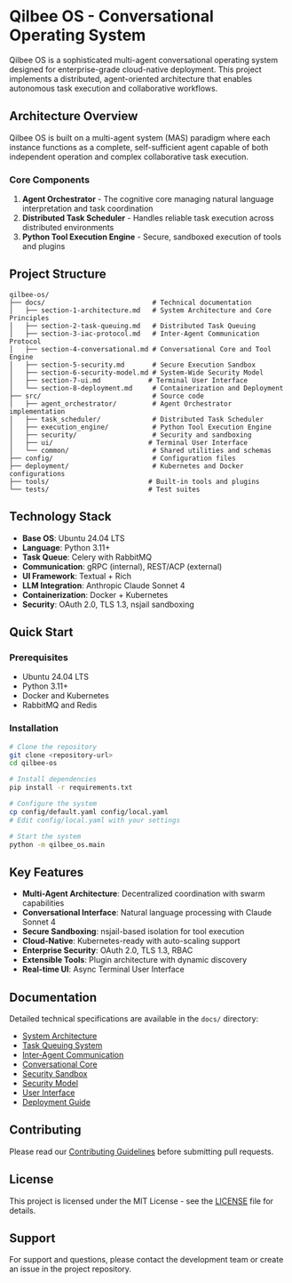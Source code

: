 # Qilbee OS - Conversational Operating System

Qilbee OS is a sophisticated multi-agent conversational operating system designed for enterprise-grade cloud-native deployment. This project implements a distributed, agent-oriented architecture that enables autonomous task execution and collaborative workflows.

## Architecture Overview

Qilbee OS is built on a multi-agent system (MAS) paradigm where each instance functions as a complete, self-sufficient agent capable of both independent operation and complex collaborative task execution.

### Core Components

1. **Agent Orchestrator** - The cognitive core managing natural language interpretation and task coordination
2. **Distributed Task Scheduler** - Handles reliable task execution across distributed environments
3. **Python Tool Execution Engine** - Secure, sandboxed execution of tools and plugins

## Project Structure

```
qilbee-os/
├── docs/                           # Technical documentation
│   ├── section-1-architecture.md   # System Architecture and Core Principles
│   ├── section-2-task-queuing.md   # Distributed Task Queuing
│   ├── section-3-iac-protocol.md   # Inter-Agent Communication Protocol
│   ├── section-4-conversational.md # Conversational Core and Tool Engine
│   ├── section-5-security.md       # Secure Execution Sandbox
│   ├── section-6-security-model.md # System-Wide Security Model
│   ├── section-7-ui.md            # Terminal User Interface
│   └── section-8-deployment.md     # Containerization and Deployment
├── src/                            # Source code
│   ├── agent_orchestrator/         # Agent Orchestrator implementation
│   ├── task_scheduler/             # Distributed Task Scheduler
│   ├── execution_engine/           # Python Tool Execution Engine
│   ├── security/                   # Security and sandboxing
│   ├── ui/                        # Terminal User Interface
│   └── common/                     # Shared utilities and schemas
├── config/                         # Configuration files
├── deployment/                     # Kubernetes and Docker configurations
├── tools/                         # Built-in tools and plugins
└── tests/                         # Test suites
```

## Technology Stack

- **Base OS**: Ubuntu 24.04 LTS
- **Language**: Python 3.11+
- **Task Queue**: Celery with RabbitMQ
- **Communication**: gRPC (internal), REST/ACP (external)
- **UI Framework**: Textual + Rich
- **LLM Integration**: Anthropic Claude Sonnet 4
- **Containerization**: Docker + Kubernetes
- **Security**: OAuth 2.0, TLS 1.3, nsjail sandboxing

## Quick Start

### Prerequisites

- Ubuntu 24.04 LTS
- Python 3.11+
- Docker and Kubernetes
- RabbitMQ and Redis

### Installation

```bash
# Clone the repository
git clone <repository-url>
cd qilbee-os

# Install dependencies
pip install -r requirements.txt

# Configure the system
cp config/default.yaml config/local.yaml
# Edit config/local.yaml with your settings

# Start the system
python -m qilbee_os.main
```

## Key Features

- **Multi-Agent Architecture**: Decentralized coordination with swarm capabilities
- **Conversational Interface**: Natural language processing with Claude Sonnet 4
- **Secure Sandboxing**: nsjail-based isolation for tool execution
- **Cloud-Native**: Kubernetes-ready with auto-scaling support
- **Enterprise Security**: OAuth 2.0, TLS 1.3, RBAC
- **Extensible Tools**: Plugin architecture with dynamic discovery
- **Real-time UI**: Async Terminal User Interface

## Documentation

Detailed technical specifications are available in the `docs/` directory:

- [System Architecture](docs/section-1-architecture.md)
- [Task Queuing System](docs/section-2-task-queuing.md)
- [Inter-Agent Communication](docs/section-3-iac-protocol.md)
- [Conversational Core](docs/section-4-conversational.md)
- [Security Sandbox](docs/section-5-security.md)
- [Security Model](docs/section-6-security-model.md)
- [User Interface](docs/section-7-ui.md)
- [Deployment Guide](docs/section-8-deployment.md)

## Contributing

Please read our [Contributing Guidelines](CONTRIBUTING.md) before submitting pull requests.

## License

This project is licensed under the MIT License - see the [LICENSE](LICENSE) file for details.

## Support

For support and questions, please contact the development team or create an issue in the project repository.